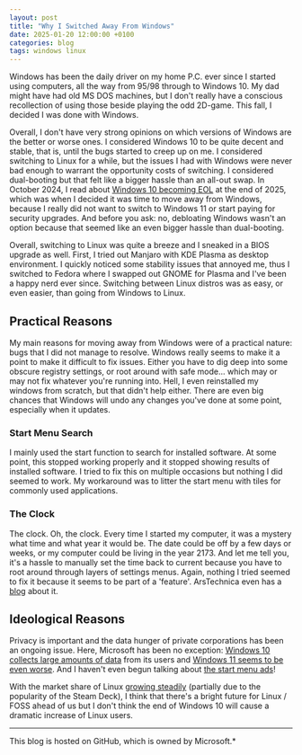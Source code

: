 ```yaml
---
layout: post
title: "Why I Switched Away From Windows"
date: 2025-01-20 12:00:00 +0100
categories: blog
tags: windows linux
---
```


Windows has been the daily driver on my home P.C. ever since I started using computers, all the way from 95/98 through to Windows 10. My dad might have had old MS DOS machines, but I don't really have a conscious recollection of using those beside playing the odd 2D-game. This fall, I decided I was done with Windows.

<!-- more -->

Overall, I don't have very strong opinions on which versions of Windows are the better or worse ones. I considered Windows 10 to be quite decent and stable, that is, until the bugs started to creep up on me. I considered switching to Linux for a while, but the issues I had with Windows were never bad enough to warrant the opportunity costs of switching. I considered dual-booting but that felt like a bigger hassle than an all-out swap. In October 2024, I read about [Windows 10 becoming EOL](https://learn.microsoft.com/en-us/lifecycle/products/windows-10-home-and-pro) at the end of 2025, which was when I decided it was time to move away from Windows, because I really did not want to switch to Windows 11 or start paying for security upgrades. And before you ask: no, debloating Windows wasn't an option because that seemed like an even bigger hassle than dual-booting.

Overall, switching to Linux was quite a breeze and I sneaked in a BIOS upgrade as well. First, I tried out Manjaro with KDE Plasma as desktop environment. I quickly noticed some stability issues that annoyed me, thus I switched to Fedora where I swapped out GNOME for Plasma and I've been a happy nerd ever since. Switching between Linux distros was as easy, or even easier, than going from Windows to Linux.

## Practical Reasons

My main reasons for moving away from Windows were of a practical nature: bugs that I did not manage to resolve. Windows really seems to make it a point to make it difficult to fix issues. Either you have to dig deep into some obscure registry settings, or root around with safe mode... which may or may not fix whatever you're running into. Hell, I even reinstalled my windows from scratch, but that didn't help either. There are even big chances that Windows will undo any changes you've done at some point, especially when it updates. 

### Start Menu Search

I mainly used the start function to search for installed software. At some point, this stopped working properly and it stopped showing results of installed software. I tried to fix this on multiple occasions but nothing I did seemed to work. My workaround was to litter the start menu with tiles for commonly used applications.

### The Clock

The clock. Oh, the clock. Every time I started my computer, it was a mystery what time and what year it would be. The date could be off by a few days or weeks, or my computer could be living in the year 2173. And let me tell you, it's a hassle to manually set the time back to current because you have to root around through layers of settings menus. Again, nothing I tried seemed to fix it because it seems to be part of a 'feature'. ArsTechnica even has a [blog](https://arstechnica.com/security/2023/08/windows-feature-that-resets-system-clocks-based-on-random-data-is-wreaking-havoc/) about it.

## Ideological Reasons

Privacy is important and the data hunger of private corporations has been an ongoing issue. Here, Microsoft has been no exception: [Windows 10 collects large amounts of data](https://www.emsisoft.com/en/blog/18770/the-truth-about-windows-10-spying-on-almost-everything-you-do/) from its users and [Windows 11 seems to be even worse](https://www.techspot.com/news/97535-windows-11-spyware-machine-out-users-control.html). And I haven't even begun talking about [the start menu ads](https://www.pcmag.com/news/microsoft-pushes-start-menu-ads-to-windows-11-users)!

With the market share of Linux [growing steadily](https://www.tomshardware.com/software/linux/linux-market-share-approaching-45-for-first-time-could-hit-5-by-1q25) (partially due to the popularity of the Steam Deck), I think that there's a bright future for Linux / FOSS ahead of us but I don't think the end of Windows 10 will cause a dramatic increase of Linux users.

---

This blog is hosted on GitHub, which is owned by Microsoft.*
